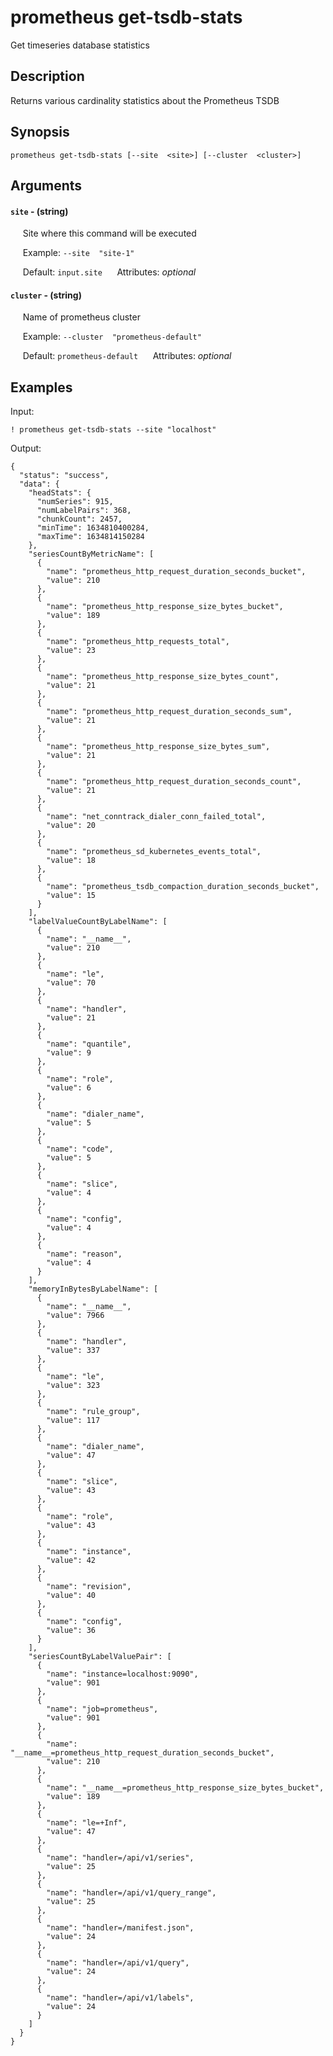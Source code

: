 # prometheus get-tsdb-stats

Get timeseries database statistics

## Description

Returns various cardinality statistics about the Prometheus TSDB

## Synopsis

`prometheus get-tsdb-stats [--site  <site>] [--cluster  <cluster>]`

## Arguments


#### `site` - (string)

&nbsp;&nbsp;&nbsp;&nbsp; Site where this command will be executed  

&nbsp;&nbsp;&nbsp;&nbsp; Example:  `--site  "site-1"`

&nbsp;&nbsp;&nbsp;&nbsp; Default: `input.site`
&nbsp;&nbsp;&nbsp;&nbsp; Attributes: _optional_  


#### `cluster` - (string)

&nbsp;&nbsp;&nbsp;&nbsp; Name of prometheus cluster  

&nbsp;&nbsp;&nbsp;&nbsp; Example:  `--cluster  "prometheus-default"`

&nbsp;&nbsp;&nbsp;&nbsp; Default: `prometheus-default`
&nbsp;&nbsp;&nbsp;&nbsp; Attributes: _optional_  



## Examples

Input: 
```
! prometheus get-tsdb-stats --site "localhost" 
```
Output: 
```
{
  "status": "success",
  "data": {
    "headStats": {
      "numSeries": 915,
      "numLabelPairs": 368,
      "chunkCount": 2457,
      "minTime": 1634810400284,
      "maxTime": 1634814150284
    },
    "seriesCountByMetricName": [
      {
        "name": "prometheus_http_request_duration_seconds_bucket",
        "value": 210
      },
      {
        "name": "prometheus_http_response_size_bytes_bucket",
        "value": 189
      },
      {
        "name": "prometheus_http_requests_total",
        "value": 23
      },
      {
        "name": "prometheus_http_response_size_bytes_count",
        "value": 21
      },
      {
        "name": "prometheus_http_request_duration_seconds_sum",
        "value": 21
      },
      {
        "name": "prometheus_http_response_size_bytes_sum",
        "value": 21
      },
      {
        "name": "prometheus_http_request_duration_seconds_count",
        "value": 21
      },
      {
        "name": "net_conntrack_dialer_conn_failed_total",
        "value": 20
      },
      {
        "name": "prometheus_sd_kubernetes_events_total",
        "value": 18
      },
      {
        "name": "prometheus_tsdb_compaction_duration_seconds_bucket",
        "value": 15
      }
    ],
    "labelValueCountByLabelName": [
      {
        "name": "__name__",
        "value": 210
      },
      {
        "name": "le",
        "value": 70
      },
      {
        "name": "handler",
        "value": 21
      },
      {
        "name": "quantile",
        "value": 9
      },
      {
        "name": "role",
        "value": 6
      },
      {
        "name": "dialer_name",
        "value": 5
      },
      {
        "name": "code",
        "value": 5
      },
      {
        "name": "slice",
        "value": 4
      },
      {
        "name": "config",
        "value": 4
      },
      {
        "name": "reason",
        "value": 4
      }
    ],
    "memoryInBytesByLabelName": [
      {
        "name": "__name__",
        "value": 7966
      },
      {
        "name": "handler",
        "value": 337
      },
      {
        "name": "le",
        "value": 323
      },
      {
        "name": "rule_group",
        "value": 117
      },
      {
        "name": "dialer_name",
        "value": 47
      },
      {
        "name": "slice",
        "value": 43
      },
      {
        "name": "role",
        "value": 43
      },
      {
        "name": "instance",
        "value": 42
      },
      {
        "name": "revision",
        "value": 40
      },
      {
        "name": "config",
        "value": 36
      }
    ],
    "seriesCountByLabelValuePair": [
      {
        "name": "instance=localhost:9090",
        "value": 901
      },
      {
        "name": "job=prometheus",
        "value": 901
      },
      {
        "name": "__name__=prometheus_http_request_duration_seconds_bucket",
        "value": 210
      },
      {
        "name": "__name__=prometheus_http_response_size_bytes_bucket",
        "value": 189
      },
      {
        "name": "le=+Inf",
        "value": 47
      },
      {
        "name": "handler=/api/v1/series",
        "value": 25
      },
      {
        "name": "handler=/api/v1/query_range",
        "value": 25
      },
      {
        "name": "handler=/manifest.json",
        "value": 24
      },
      {
        "name": "handler=/api/v1/query",
        "value": 24
      },
      {
        "name": "handler=/api/v1/labels",
        "value": 24
      }
    ]
  }
}
```

